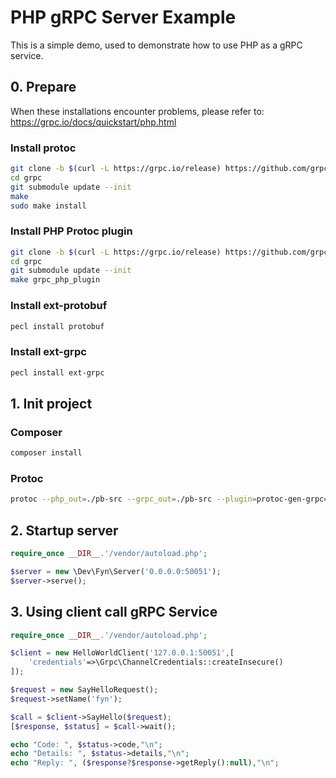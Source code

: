 # PHP gRPC Server Example

This is a simple demo, used to demonstrate how to use PHP as a gRPC service.

## 0. Prepare
When these installations encounter problems, please refer to: https://grpc.io/docs/quickstart/php.html    

### Install protoc
```bash
git clone -b $(curl -L https://grpc.io/release) https://github.com/grpc/grpc
cd grpc
git submodule update --init
make
sudo make install
```

### Install PHP Protoc plugin
```bash
git clone -b $(curl -L https://grpc.io/release) https://github.com/grpc/grpc
cd grpc
git submodule update --init
make grpc_php_plugin
```

### Install ext-protobuf
```bash
pecl install protobuf
```

### Install ext-grpc
```bash
pecl install ext-grpc
```

## 1. Init project

### Composer
```bash
composer install
```

### Protoc
```bash
protoc --php_out=./pb-src --grpc_out=./pb-src --plugin=protoc-gen-grpc=$(which grpc_php_plugin) ./protos/HelloWorld.proto
```

## 2. Startup server
```php
require_once __DIR__.'/vendor/autoload.php';

$server = new \Dev\Fyn\Server('0.0.0.0:50051');
$server->serve();
```

## 3. Using client call gRPC Service
```php
require_once __DIR__.'/vendor/autoload.php';

$client = new HelloWorldClient('127.0.0.1:50051',[
    'credentials'=>\Grpc\ChannelCredentials::createInsecure()
]);

$request = new SayHelloRequest();
$request->setName('fyn');

$call = $client->SayHello($request);
[$response, $status] = $call->wait();

echo "Code: ", $status->code,"\n";
echo "Details: ", $status->details,"\n";
echo "Reply: ", ($response?$response->getReply():null),"\n";
```
